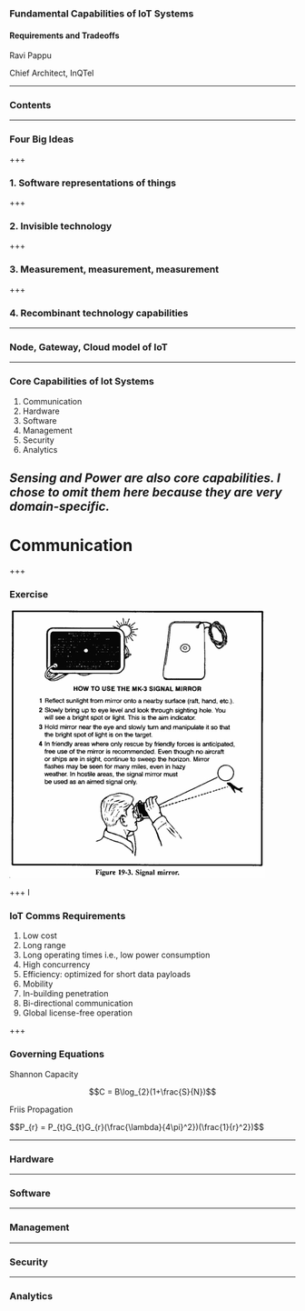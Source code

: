### Fundamental Capabilities of IoT Systems
#### Requirements and Tradeoffs

Ravi Pappu

Chief Architect, InQTel


---
### Contents



---
### Four Big Ideas

+++
### 1. Software representations of things




+++
### 2. Invisible technology



+++
### 3. Measurement, measurement, measurement



+++
### 4. Recombinant technology capabilities



---
### Node, Gateway, Cloud model of IoT




---
### Core Capabilities of Iot Systems

1. Communication
2. Hardware
3. Software
5. Management
6. Security
6. Analytics

_Sensing and Power are also core capabilities. I chose to omit them here because they are very domain-specific._
--- 
# Communication

+++
### Exercise

![signaling-mirror](assets/signalling-mirror.jpg)

+++ I
### IoT Comms Requirements
1. Low cost
2. Long range 
3. Long operating times i.e., low power consumption
4. High concurrency
5. Efficiency: optimized for short data payloads
6. Mobility
7. In-building penetration
8. Bi-directional communication
9. Global license-free operation

+++
### Governing Equations
Shannon Capacity 

$$C = B\log_{2}(1+\frac{S}{N})$$

Friis Propagation 

$$P_{r} = P_{t}G_{t}G_{r}(\frac{\lambda}{4\pi}^2})(\frac{1}{r}^2})$$


---
### Hardware




---
### Software



---
### Management



---
### Security





---
### Analytics







